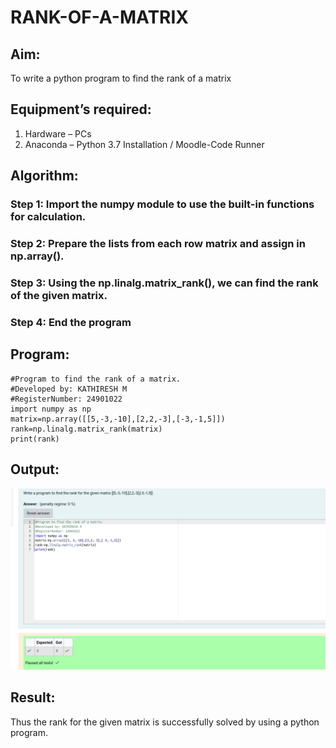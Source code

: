 # RANK-OF-A-MATRIX
## Aim:
To write a python program to find the rank of a matrix
## Equipment’s required:
1. 	Hardware – PCs
2. 	Anaconda – Python 3.7 Installation / Moodle-Code Runner
## Algorithm:
### Step 1: Import the numpy module to use the built-in functions for calculation.
### Step 2: Prepare the lists from each row matrix and assign in np.array().

### Step 3: Using the np.linalg.matrix_rank(), we can find the rank of the given matrix.
### Step 4: End the program
## Program:
`````
#Program to find the rank of a matrix.
#Developed by: KATHIRESH M
#RegisterNumber: 24901022
import numpy as np
matrix=np.array([[5,-3,-10],[2,2,-3],[-3,-1,5]])
rank=np.linalg.matrix_rank(matrix)
print(rank)
`````
## Output:
![Output](output2.png)
## Result:
Thus the rank for the given matrix is successfully solved by  using a python program.

